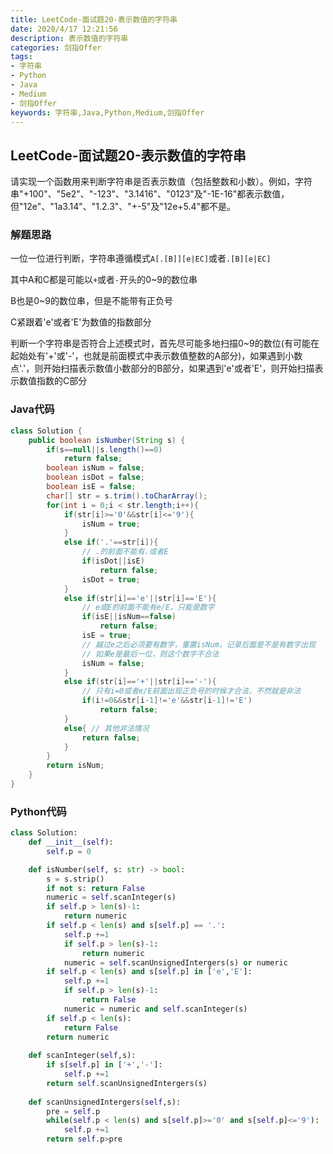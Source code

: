 ```yaml
---
title: LeetCode-面试题20-表示数值的字符串
date: 2020/4/17 12:21:56
description: 表示数值的字符串
categories: 剑指Offer
tags: 
- 字符串
- Python
- Java
- Medium
- 剑指Offer
keywords: 字符串,Java,Python,Medium,剑指Offer
---
```


## LeetCode-面试题20-表示数值的字符串

请实现一个函数用来判断字符串是否表示数值（包括整数和小数）。例如，字符串"+100"、"5e2"、"-123"、"3.1416"、"0123"及"-1E-16"都表示数值，但"12e"、"1a3.14"、"1.2.3"、"+-5"及"12e+5.4"都不是。

 <!--more-->

### 解题思路

一位一位进行判断，字符串遵循模式`A[.[B]][e|EC]`或者`.[B][e|EC]`

其中A和C都是可能以`+`或者`-`开头的0~9的数位串

B也是0~9的数位串，但是不能带有正负号

C紧跟着'e'或者'E'为数值的指数部分

判断一个字符串是否符合上述模式时，首先尽可能多地扫描0~9的数位(有可能在起始处有'+'或'-'，也就是前面模式中表示数值整数的A部分)，如果遇到小数点'.'，则开始扫描表示数值小数部分的B部分，如果遇到'e'或者'E'，则开始扫描表示数值指数的C部分

### Java代码

```java
class Solution {
    public boolean isNumber(String s) {
        if(s==null||s.length()==0)
            return false;
        boolean isNum = false;
        boolean isDot = false;
        boolean isE = false;
        char[] str = s.trim().toCharArray();
        for(int i = 0;i < str.length;i++){
            if(str[i]>='0'&&str[i]<='9'){
                isNum = true;
            }
            else if('.'==str[i]){
                // .的前面不能有.或者E
                if(isDot||isE)
                    return false;
                isDot = true;
            }
            else if(str[i]=='e'||str[i]=='E'){
                // e或E的前面不能有e/E，只能是数字
                if(isE||isNum==false)
                    return false;
                isE = true;
                // 越过e之后必须要有数字，重置isNum，记录后面是不是有数字出现
                // 如果e是最后一位，则这个数字不合法
                isNum = false;
            }
            else if(str[i]=='+'||str[i]=='-'){
                // 只有i=0或者e/E前面出现正负号的时候才合法，不然就是非法
                if(i!=0&&str[i-1]!='e'&&str[i-1]!='E')
                    return false;
            }
            else{ // 其他非法情况
                return false;
            }
        }
        return isNum;
    }
}
```

### Python代码

```python
class Solution:
    def __init__(self):
        self.p = 0

    def isNumber(self, s: str) -> bool:
        s = s.strip()
        if not s: return False
        numeric = self.scanInteger(s)
        if self.p > len(s)-1:
            return numeric
        if self.p < len(s) and s[self.p] == '.':
            self.p +=1
            if self.p > len(s)-1:
                return numeric
            numeric = self.scanUnsignedIntergers(s) or numeric
        if self.p < len(s) and s[self.p] in ['e','E']:
            self.p +=1
            if self.p > len(s)-1:
                return False
            numeric = numeric and self.scanInteger(s)
        if self.p < len(s):
            return False
        return numeric
    
    def scanInteger(self,s):
        if s[self.p] in ['+','-']:
            self.p +=1
        return self.scanUnsignedIntergers(s)
    
    def scanUnsignedIntergers(self,s):
        pre = self.p
        while(self.p < len(s) and s[self.p]>='0' and s[self.p]<='9'):
            self.p +=1
        return self.p>pre
```

